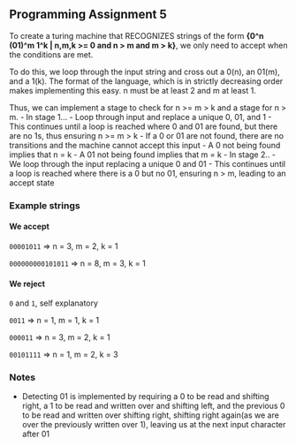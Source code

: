 ## Programming Assignment 5

To create a turing machine that RECOGNIZES strings of the form **{0^n (01)^m 1^k | n,m,k >= 0 and n > m and m > k}**, we only need to accept when the conditions are met. 

To do this, we loop through the input string and cross out a 0(n), an 01(m), and a 1(k). The format of the language, which is in strictly decreasing order makes implementing this easy. n must be at least 2 and m at least 1. 

Thus, we can implement a stage to check for n >= m > k and a stage for n > m.
    - In stage 1...
        - Loop through input and replace a unique 0, 01, and 1
        - This continues until a loop is reached where 0 and 01 are found, but there are no 1s, thus ensuring n >= m > k
        - If a 0 or 01 are not found, there are no transitions and the machine cannot accept this input
            - A 0 not being found implies that n = k
            - A 01 not being found implies that m = k
    - In stage 2..
        - We loop through the input replacing a unique 0 and 01
        - This continues until a loop is reached where there is a 0 but no 01, ensuring n > m, leading to an accept state

### Example strings
#### We accept
`00001011` => n = 3, m = 2, k = 1

`000000000101011` => n = 8, m = 3, k = 1

#### We reject
`0` and `1`, self explanatory

`0011` => n = 1, m = 1, k = 1

`000011` => n = 3, m = 2, k = 1

`00101111` => n = 1, m = 2, k = 3

### Notes
- Detecting 01 is implemented by requiring a 0 to be read and shifting right, a 1 to be read and written over and shifting left, and the previous 0 to be read and written over shifting right, shifting right again(as we are over the previously written over 1), leaving us at the next input character after 01  

